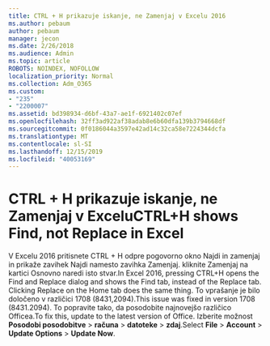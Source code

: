 ```yaml
---
title: CTRL + H prikazuje iskanje, ne Zamenjaj v Excelu 2016
ms.author: pebaum
author: pebaum
manager: jecon
ms.date: 2/26/2018
ms.audience: Admin
ms.topic: article
ROBOTS: NOINDEX, NOFOLLOW
localization_priority: Normal
ms.collection: Adm_O365
ms.custom:
- "235"
- "2200007"
ms.assetid: bd398934-d6bf-43a7-ae1f-6921402c07ef
ms.openlocfilehash: 32ff3ad922af38adab8e6b60dfa139b3794668df
ms.sourcegitcommit: 0f0186044a3597e42ad14c32ca58e7224344dcfa
ms.translationtype: MT
ms.contentlocale: sl-SI
ms.lasthandoff: 12/15/2019
ms.locfileid: "40053169"
---
```

# <a name="ctrlh-shows-find-not-replace-in-excel"></a><span data-ttu-id="5e220-102">CTRL + H prikazuje iskanje, ne Zamenjaj v Excelu</span><span class="sxs-lookup"><span data-stu-id="5e220-102">CTRL+H shows Find, not Replace in Excel</span></span>

<span data-ttu-id="5e220-103">V Excelu 2016 pritisnete CTRL + H odpre pogovorno okno Najdi in zamenjaj in prikaže zavihek Najdi namesto zavihka Zamenjaj. kliknite Zamenjaj na kartici Osnovno naredi isto stvar.</span><span class="sxs-lookup"><span data-stu-id="5e220-103">In Excel 2016, pressing CTRL+H opens the Find and Replace dialog and shows the Find tab, instead of the Replace tab. Clicking Replace on the Home tab does the same thing.</span></span> <span data-ttu-id="5e220-104">To vprašanje je bilo določeno v različici 1708 (8431,2094).</span><span class="sxs-lookup"><span data-stu-id="5e220-104">This issue was fixed in version 1708 (8431.2094).</span></span> <span data-ttu-id="5e220-105">To popravite tako, da posodobite najnovejšo različico Officea.</span><span class="sxs-lookup"><span data-stu-id="5e220-105">To fix this, update to the latest version of Office.</span></span> <span data-ttu-id="5e220-106">Izberite možnost **Posodobi posodobitve** \> **računa** \> **datoteke** \> **zdaj**.</span><span class="sxs-lookup"><span data-stu-id="5e220-106">Select **File** \> **Account** \> **Update Options** \> **Update Now**.</span></span>
  